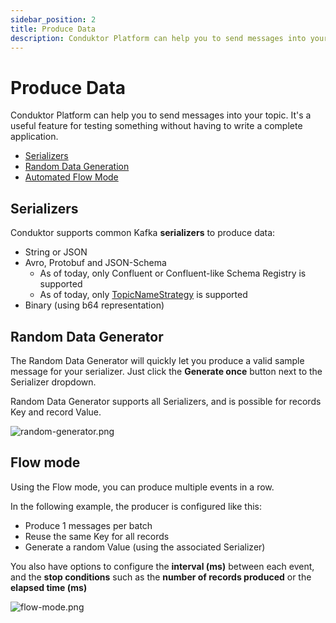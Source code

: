 ```yaml
---
sidebar_position: 2
title: Produce Data
description: Conduktor Platform can help you to send messages into your topic. It's a useful feature for testing something without having to write a complete application.
---
```


# Produce Data

Conduktor Platform can help you to send messages into your topic. It's a useful feature for testing something without having to write a complete application.

- [Serializers](#serializers)
- [Random Data Generation](#random-data-generator)
- [Automated Flow Mode](#flow-mode)

## Serializers

Conduktor supports common Kafka **serializers** to produce data:

- String or JSON
- Avro, Protobuf and JSON-Schema
  - As of today, only Confluent or Confluent-like Schema Registry is supported
  - As of today, only [TopicNameStrategy](https://docs.confluent.io/platform/current/schema-registry/serdes-develop/index.html#subject-name-strategy) is supported
- Binary (using b64 representation)

## Random Data Generator

The Random Data Generator will quickly let you produce a valid sample message for your serializer. Just click the **Generate once** button next to the Serializer dropdown.

Random Data Generator supports all Serializers, and is possible for records Key and record Value.

![random-generator.png](/img/console/console-random-gen.png)

## Flow mode

Using the Flow mode, you can produce multiple events in a row.

In the following example, the producer is configured like this:

- Produce 1 messages per batch
- Reuse the same Key for all records
- Generate a random Value (using the associated Serializer)

You also have options to configure the **interval (ms)** between each event, and the **stop conditions** such as the **number of records produced** or the **elapsed time (ms)**

![flow-mode.png](/img/console/console-flow.png)
